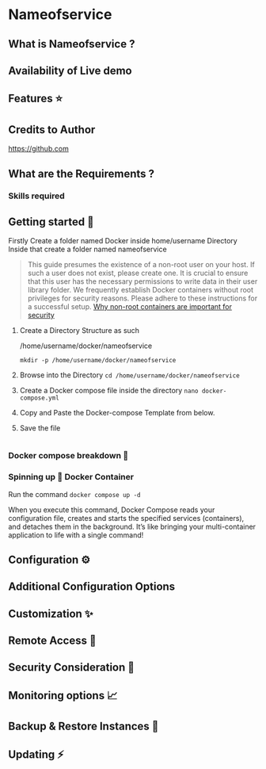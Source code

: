 # Nameofservice

## What is Nameofservice ?

## Availability of Live demo

## Features ⭐

## Credits to Author

https://github.com

## What are the Requirements ?

### Skills required

## Getting started 🔧

Firstly Create a folder named Docker inside home/username Directory
Inside that create a folder named nameofservice

> This guide presumes the existence of a non-root user on your host. If such a user does not exist, please create one. It is crucial to ensure that this user has the necessary permissions to write data in their user library folder. We frequently establish Docker containers without root privileges for security reasons. Please adhere to these instructions for a successful setup. [Why non-root containers are important for security](https://docs.bitnami.com/tutorials/why-non-root-containers-are-important-for-security)

1. Create a Directory Structure as such
   
   /home/username/docker/nameofservice
   
   `mkdir -p /home/username/docker/nameofservice`

2. Browse into the Directory `cd /home/username/docker/nameofservice`

3. Create a Docker compose file inside the directory `nano docker-compose.yml`

4. Copy and Paste the Docker-compose Template from below.

5. Save the file

```yml

```

### Docker compose breakdown 🧬

### Spinning up 🐳 Docker Container

Run the command `docker compose up -d`

When you execute this command, Docker Compose reads your configuration file, creates and starts the specified services (containers), and detaches them in the background. It’s like bringing your multi-container application to life with a single command!

## Configuration ⚙

## Additional Configuration Options

## Customization ✨

## Remote Access 📡

## Security Consideration 🔐

## Monitoring options 📈

## Backup & Restore Instances 💾

## Updating ⚡
